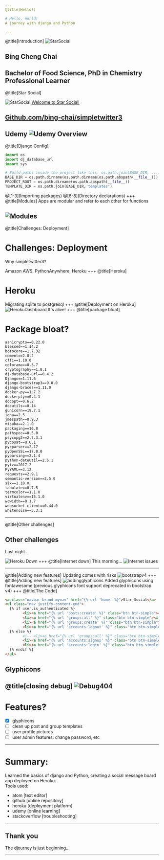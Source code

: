 ```yaml
---
@title[Hello!]

# Hello, World!
A journey with django and Python

---
```

@title[Introduction]
![StarSocial](gitpitch_assets/bing_chai.png)
## Bing Cheng Chai
Bachelor of Food Science, PhD in Chemistry
Professional Learner
---

@title[Star Social]

![StarSocial](gitpitch_assets/WelcomeToStarSocial.png)
[Welcome to Star Social!](https://whispering-sands-27229.herokuapp.com/)

[Github.com/bing-chai/simpletwitter3](https://github.com/bing-chai/simpletwitter3)
---
Udemy
![Udemy Overview](gitpitch_assets/Udemy_overview.PNG)
---
@title[Django Config]
```python
import os
import dj_database_url
import sys

# Build paths inside the project like this: os.path.join(BASE_DIR, ...)
BASE_DIR = os.path.dirname(os.path.dirname(os.path.abspath(__file__)))
PROJECT_ROOT = os.path.dirname(os.path.abspath(__file__))
TEMPLATE_DIR = os.path.join(BASE_DIR,'templates')
```
@[1-3](Importing packages)
@[6-8](Directory declarations)
+++
@title[Modules]
Apps are modular and refer to each other for functions

![Modules](gitpitch_assets/simpletwitter3_filetree.PNG)
---
@title[Challenges: Deployment]
# Challenges: Deployment
Why simpletwitter3?

Amazon AWS, PythonAnywhere, Heroku
+++
@title[Heroku]
# Heroku
Migrating sqlite to postgresql
+++
@title[Deployment on Heroku]
![HerokuDashboard](gitpitch_assets/heroku_overview.png)
It's alive!
+++
@title[package bloat]
# Package bloat?
```txt
asn1crypto==0.22.0
blessed==1.14.2
botocore==1.7.32
cement==2.8.2
cffi==1.10.0
colorama==0.3.7
cryptography==1.8.1
dj-database-url==0.4.2
Django==1.11.6
django-bootstrap3==9.0.0
django-braces==1.11.0
docker-py==1.7.2
dockerpty==0.4.1
docopt==0.6.2
docutils==0.14
gunicorn==19.7.1
idna==2.5
jmespath==0.9.3
misaka==2.1.0
packaging==16.8
pathspec==0.5.0
psycopg2==2.7.3.1
pycosat==0.6.1
pycparser==2.17
pyOpenSSL==17.0.0
pyparsing==2.1.4
python-dateutil==2.6.1
pytz==2017.2
PyYAML==3.12
requests==2.9.1
semantic-version==2.5.0
six==1.10.0
tabulate==0.7.5
termcolor==1.1.0
virtualenv==15.1.0
wcwidth==0.1.7
websocket-client==0.44.0
whitenoise==3.3.1
```
---
@title[Other challenges]
## Other challenges
Last night...

![Heroku Down](gitpitch_assets/heroku_down.PNG)
+++
@title[Internet down]
This morning...
![Internet issues](gitpitch_assets/optus_down.PNG)

---
@title[Adding new features]
Updating comes with risks
![bootstrapv4](gitpitch_assets/BootstrapV4_components.png)
+++
@title[Adding new features]
![addingglyphicons](gitpitch_assets/with_glyphicons.PNG)
Added glyphicons using fontawesome (previous glyphicons font support deprecated in bootstrap v4)
+++
@title[The Code]
```html
<a class="navbar-brand mynav" href="{% url 'home' %}">Star Social</a>
<ul class="nav justify-content-end">
  {% if user.is_authenticated %}
        <li><a href="{% url 'posts:create' %}" class="btn btn-simple"><i class="fa fa-pencil-square-o"></i> Post</a></li>
        <li><a href="{% url 'groups:all' %}" class="btn btn-simple"><i class="fa fa-users"></i> Groups</a></li>
        <li><a href="{% url 'groups:create' %}" class="btn btn-simple"><i class="fa fa-user-plus"></i> Create Group</a></li>
        <li><a href="{% url 'accounts:logout' %}" class="btn btn-simple"><i class="fa fa-sign-out"></i> Log out</a></li>
  {% else %}
        <!-- <li><a href="{% url 'groups:all' %}" class="btn btn-simple">Groups</a></li> -->
        <li><a href="{% url 'accounts:signup' %}" class="btn btn-simple"><i class="fa fa-user-circle-o"></i> Sign up</a></li>
        <li><a href="{% url 'accounts:login' %}" class="btn btn-simple"><i class="fa fa-sign-in"></i> Log in</a></li>
  {% endif %}
</ul>
```
Glyphicons
---
@title[closing debug]
![Debug404](gitpitch_assets/StarSoc_404.PNG)
---
# Features?
- [x] glyphicons
- [ ] clean up post and group templates
- [ ] user profile pictures
- [ ] user admin features: change password, etc
---
# Summary:
Learned the basics of django and Python, creating a social message board app deployed on Heroku.\
Tools used:
* atom [text editor]
* github [online repository]
* heroku [deployment platform]
* udemy [online learning]
* stackoverflow [troubleshooting]
---
## Thank you
The djourney is just beginning...

---
